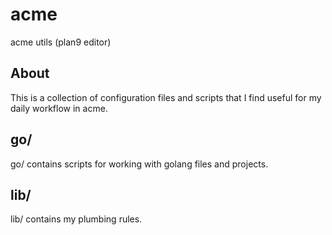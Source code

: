 # acme

acme utils (plan9 editor)

## About

This is a collection of configuration files and scripts that I find
useful for my daily workflow in acme.

## go/

go/ contains scripts for working with golang files and projects.

## lib/

lib/ contains my plumbing rules.
